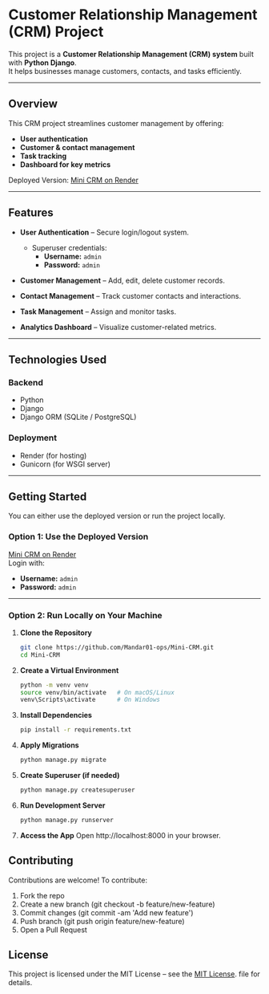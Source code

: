 #  Customer Relationship Management (CRM) Project

This project is a **Customer Relationship Management (CRM) system** built with **Python Django**.  
It helps businesses manage customers, contacts, and tasks efficiently.

---

##  Overview

This CRM project streamlines customer management by offering:  
- **User authentication**  
- **Customer & contact management**  
- **Task tracking**  
- **Dashboard for key metrics**

 Deployed Version: [Mini CRM on Render](https://mini-crm-8fli.onrender.com/login/)

---

##  Features

- **User Authentication** – Secure login/logout system.  
  - Superuser credentials:  
    - **Username:** `admin`  
    - **Password:** `admin`  

- **Customer Management** – Add, edit, delete customer records.  
- **Contact Management** – Track customer contacts and interactions.  
- **Task Management** – Assign and monitor tasks.  
- **Analytics Dashboard** – Visualize customer-related metrics.  

---

##  Technologies Used

### Backend
- Python  
- Django  
- Django ORM (SQLite / PostgreSQL)  

### Deployment
- Render (for hosting)  
- Gunicorn (for WSGI server)  

---

##  Getting Started

You can either use the deployed version or run the project locally.

### Option 1: Use the Deployed Version
 [Mini CRM on Render](https://mini-crm-8fli.onrender.com/login/)  
Login with:  
- **Username:** `admin`  
- **Password:** `admin`  

---

### Option 2: Run Locally on Your Machine

1. **Clone the Repository**
   ```bash
   git clone https://github.com/Mandar01-ops/Mini-CRM.git
   cd Mini-CRM
2. **Create a Virtual Environment**
   ```bash
   python -m venv venv
   source venv/bin/activate   # On macOS/Linux
   venv\Scripts\activate      # On Windows
3. **Install Dependencies**
   ```bash
   pip install -r requirements.txt
4. **Apply Migrations**
   ```bash
   python manage.py migrate
5. **Create Superuser (if needed)**
   ```bash
   python manage.py createsuperuser
6. **Run Development Server**
   ```bash
   python manage.py runserver
7. **Access the App**
Open http://localhost:8000 in your browser.

##  Contributing
Contributions are welcome! To contribute:
1. Fork the repo
2. Create a new branch (git checkout -b feature/new-feature)
3. Commit changes (git commit -am 'Add new feature')
4. Push branch (git push origin feature/new-feature)
5. Open a Pull Request

##  License
This project is licensed under the MIT License – see the [MIT License](./LICENSE). file for details.
